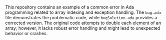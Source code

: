 This repository contains an example of a common error in Ada programming related to array indexing and exception handling. The `bug.ada` file demonstrates the problematic code, while `bugSolution.ada` provides a corrected version.  The original code attempts to double each element of an array; however, it lacks robust error handling and might lead to unexpected behavior or crashes.